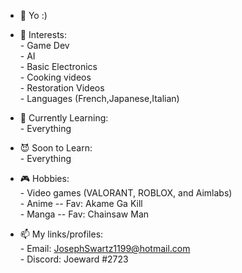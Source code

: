 - 👋 Yo :)

- 👀 Interests: \
      - Game Dev \
      - AI \
      - Basic Electronics \
      - Cooking videos \
      - Restoration Videos \
      - Languages (French,Japanese,Italian)
    
- 🌱 Currently Learning: \
      - Everything

- 😈 Soon to Learn: \
      - Everything

- 🎮 Hobbies: \
      - Video games (VALORANT, ROBLOX, and Aimlabs) \
      - Anime -- Fav: Akame Ga Kill \
      - Manga -- Fav: Chainsaw Man 

- 📫 My links/profiles: \
      - Email: JosephSwartz1199@hotmail.com \
      - Discord: Joeward #2723 
<!---
Joewardyup/Joewardyup is a ✨ special ✨ repository because its `README.md` (this file) appears on your GitHub profile.
You can click the Preview link to take a look at your changes.
--->
